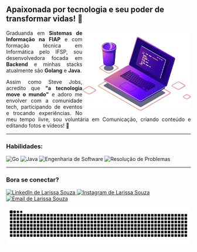 ## Apaixonada por tecnologia e seu poder de transformar vidas! 🌟

<img align="right" src="image/computer-illustration.png" height="220" alt="Ilustração de computador">

<div align="left">
  <p align="justify">
    Graduanda em <b>Sistemas de Informação na FIAP</b> e com formação técnica em Informática pelo IFSP, sou desenvolvedora focada em <b>Backend</b> e minhas stacks atualmente são <b>Golang</b> e <b>Java</b>.
  </p>
  <p align="justify">
    Assim como Steve Jobs, acredito que <b>"a tecnologia move o mundo"</b> e adoro me envolver com a comunidade tech, participando de eventos e trocando experiências. No meu tempo livre, sou voluntária em Comunicação, criando conteúdo e editando fotos e vídeos! 📸
  </p>
  <!--
  <a href="https://larissasouza.vercel.app/" target="_blank">
    <img src="https://img.shields.io/badge/-Meu Portfolio-30008a?style=for-the-badge&logoColor=white" alt="Link para o Portfólio de Larissa Souza">
  </a>
  -->
</div>

---

### Habilidades:

<p style="display: inline_block">
  <img src="https://img.shields.io/badge/Golang-00ADD8?style=for-the-badge&logo=go&logoColor=white" alt="Go">
  <img src="https://img.shields.io/badge/Java-e00000?style=for-the-badge&logo=java&logoColor=white" alt="Java">
  <img src="https://img.shields.io/badge/Engenharia%20de%20Software-FFE600?style=for-the-badge&logoColor=white" alt="Engenharia de Software">
  <img src="https://img.shields.io/badge/Resolução%20de%20Problemas-2d3277?style=for-the-badge&logoColor=white" alt="Resolução de Problemas">
</p>

---

### Bora se conectar?

<div>
  <a href="https://www.linkedin.com/in/larissa-a-souza/" target="_blank">
    <img src="https://img.shields.io/badge/-LinkedIn-%230077B5?style=for-the-badge&logo=linkedin&logoColor=white" alt="LinkedIn de Larissa Souza">
  </a>
  <a href="https://instagram.com/larybytes" target="_blank">
    <img src="https://img.shields.io/badge/-Instagram-DD2A7B?style=for-the-badge&logo=instagram&logoColor=white" alt="Instagram de Larissa Souza">
  </a>
  <a href="mailto:larissa.alves.souza@outlook.com" target="_blank">
    <img src="https://img.shields.io/badge/-Outlook-%230077B5?style=for-the-badge&logo=microsoft-outlook&logoColor=white&link=mailto:larissa.alves.souza@outlook.com" alt="Email de Larissa Souza">
  </a>
</div>

![Snake animation](https://github.com/eu-larissasouza/eu-larissasouza/blob/output/github-contribution-grid-snake.svg)
